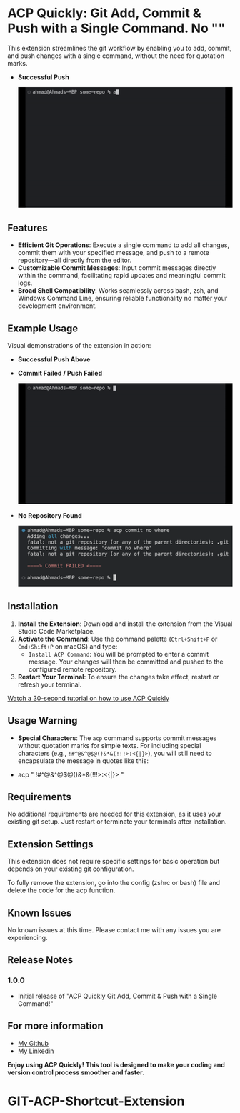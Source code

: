 # ACP Quickly: Git Add, Commit & Push with a Single Command. No ""

This extension streamlines the git workflow by enabling you to add, commit, and push changes with a single command, without the need for quotation marks.

- **Successful Push**

  ![Successful Push](./images/SuccesfulPush.gif)

## Features

- **Efficient Git Operations**: Execute a single command to add all changes, commit them with your specified message, and push to a remote repository—all directly from the editor.
- **Customizable Commit Messages**: Input commit messages directly within the command, facilitating rapid updates and meaningful commit logs.
- **Broad Shell Compatibility**: Works seamlessly across bash, zsh, and Windows Command Line, ensuring reliable functionality no matter your development environment.

## Example Usage

Visual demonstrations of the extension in action:

- **Successful Push Above**

- **Commit Failed / Push Failed**

  ![Commit Failed](./images/CommitFailed.gif)

- **No Repository Found**

  ![No Repo](./images/NoRepo.png)

## Installation

1. **Install the Extension**: Download and install the extension from the Visual Studio Code Marketplace.
2. **Activate the Command**: Use the command palette (`Ctrl+Shift+P` or `Cmd+Shift+P` on macOS) and type:
   - `Install ACP Command`: You will be prompted to enter a commit message. Your changes will then be committed and pushed to the configured remote repository.
3. **Restart Your Terminal**: To ensure the changes take effect, restart or refresh your terminal.

[Watch a 30-second tutorial on how to use ACP Quickly](https://www.youtube.com/watch?v=2lgWcGbtaz4)

## Usage Warning

- **Special Characters**: The `acp` command supports commit messages without quotation marks for simple texts. For including special characters (e.g., `!#^@&^@$@()&*&(!!!>:<{|}>`), you will still need to encapsulate the message in quotes like this:

- acp " !#^@&^@$@()&\*&(!!!>:<{|}> "

## Requirements

No additional requirements are needed for this extension, as it uses your existing git setup. Just restart or terminate your terminals after installation.

## Extension Settings

This extension does not require specific settings for basic operation but depends on your existing git configuration.

To fully remove the extension, go into the config (zshrc or bash) file and delete the code for the acp function.

## Known Issues

No known issues at this time. Please contact me with any issues you are experiencing.

## Release Notes

### 1.0.0

- Initial release of "ACP Quickly Git Add, Commit & Push with a Single Command!"

## For more information

- [My Github](https://github.com/AhmxdNYC)
- [My Linkedin](https://www.linkedin.com/in/ahmad-hamza-/)

**Enjoy using ACP Quickly! This tool is designed to make your coding and version control process smoother and faster.**
# GIT-ACP-Shortcut-Extension

